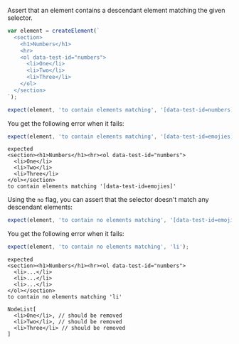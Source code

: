 Assert that an element contains a descendant element matching the given selector.

```js
var element = createElement(`
  <section>
    <h1>Numbers</h1>
    <hr>
    <ol data-test-id="numbers">
      <li>One</li>
      <li>Two</li>
      <li>Three</li>
    </ol>
  </section>
`);

expect(element, 'to contain elements matching', '[data-test-id=numbers]');
```

You get the following error when it fails:

```js
expect(element, 'to contain elements matching', '[data-test-id=emojies]');
```

```output
expected
<section><h1>Numbers</h1><hr><ol data-test-id="numbers">
  <li>One</li>
  <li>Two</li>
  <li>Three</li>
</ol></section>
to contain elements matching '[data-test-id=emojies]'
```

Using the `no` flag, you can assert that the selector doesn't match any
descendant elements:

```js
expect(element, 'to contain no elements matching', '[data-test-id=emojies]');
```

You get the following error when it fails:

```js
expect(element, 'to contain no elements matching', 'li');
```

```output
expected
<section><h1>Numbers</h1><hr><ol data-test-id="numbers">
  <li>...</li>
  <li>...</li>
  <li>...</li>
</ol></section>
to contain no elements matching 'li'

NodeList[
  <li>One</li>, // should be removed
  <li>Two</li>, // should be removed
  <li>Three</li> // should be removed
]
```
